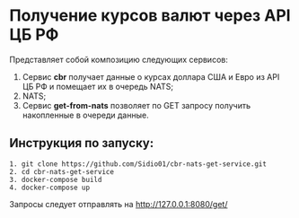 # Получение курсов валют через API ЦБ РФ

Представляет собой композицию следующих сервисов:
1. Сервис **cbr** получает данные о курсах доллара США и Евро из API ЦБ РФ и помещает их в очередь NATS;
2. NATS;
3. Сервис **get-from-nats** позволяет по GET запросу получить накопленные в очереди данные.

## Инструкция по запуску:

~~~
1. git clone https://github.com/Sidio01/cbr-nats-get-service.git
2. cd cbr-nats-get-service
3. docker-compose build
4. docker-compose up
~~~
Запросы следует отправлять на http://127.0.0.1:8080/get/